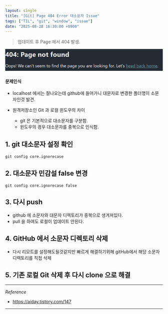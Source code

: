 ```yaml
---
layout: single
title: "[Git] Page 404 Error 대소문자 Issue"
tags: ["TIL", "git", "window", "issue"]
date: "2025-08-28 16:30:00 +0900"
---
```


> 업데이트 후 Page 에서 404 발생.

![alt text](/assets/images/issue_01.png)

#### 문제인식
* localhost 에서는 잘나오는데 github에 들어가니 대문자로 변경한 폴더명이 소문자인것 발견.

* 원격저장소인 Git 과 로컬 윈도우의 차이
    * git 은 기본적으로 대소문자를 구분함.
    * 윈도우의 경우 대소문자를 중복으로 인식함.

## 1. git 대소문자 설정 확인
    git config core.ignorecase

## 2. 대소문자 민감설 false 변경
    git config core.ignorecase false

## 3. 다시 push
* github 에 소문자와 대문자 디렉토리가 중복으로 생겨져있다.
* pull 을 하여도 로컬이 업데이트 안된다.

## 4. GitHub 에서 소문자 디렉토리 삭제
* 다시 리모트를 설정해도될것같지만
빠르게 해결하기위해 gitHub에서 해당 소문자 디렉토리를 직접 삭제

## 5. 기존 로컬 Git 삭제 후 다시 clone 으로 해결

---
*Reference*

* <https://aiday.tistory.com/147>

---
